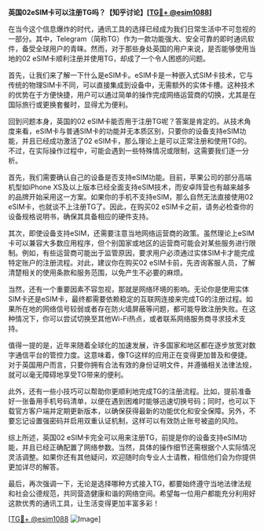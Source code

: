 **英国02eSIM卡可以注册TG吗？【知乎讨论】[[TG💪+ @esim1088](https://t.me/s/esim1088)]**

在当今这个信息爆炸的时代，通讯工具的选择已经成为我们日常生活中不可忽视的一部分。其中，Telegram（简称TG）作为一款功能强大、安全可靠的即时通讯软件，备受全球用户的青睐。然而，对于那些身处英国的用户来说，是否能够使用当地的02 eSIM卡顺利注册并使用TG，却成了一个令人困惑的问题。

首先，让我们来了解一下什么是eSIM卡。eSIM卡是一种嵌入式SIM卡技术，它与传统的物理SIM卡不同，可以直接集成到设备中，无需额外的实体卡槽。这种技术的优势在于方便快捷，用户可以通过简单的操作完成网络运营商的切换，尤其是在国际旅行或更换套餐时，显得尤为便利。

回到问题本身，英国的02 eSIM卡能否用于注册TG呢？答案是肯定的。从技术角度来看，eSIM卡与普通SIM卡的功能并无本质区别，只要你的设备支持eSIM功能，并且已经成功激活了02 eSIM卡，那么理论上是可以正常注册和使用TG的。不过，在实际操作过程中，可能会遇到一些特殊情况或限制，这需要我们逐一分析。

首先，我们需要确认自己的设备是否支持eSIM功能。目前，苹果公司的部分高端机型如iPhone XS及以上版本已经全面支持eSIM技术，而安卓阵营也有越来越多的品牌开始采用这一方案。如果你的手机不支持eSIM，那么自然无法直接使用02 eSIM卡，也就谈不上注册TG了。因此，在购买02 eSIM卡之前，请务必检查你的设备规格说明书，确保其具备相应的硬件支持。

其次，即使设备支持eSIM，还需要注意当地网络运营商的政策。虽然理论上eSIM卡可以兼容大多数应用程序，但个别国家或地区的运营商可能会对某些服务进行限制。例如，有些运营商可能出于监管原因，要求用户必须通过实体SIM卡才能完成特定账户的注册流程。对此，建议你在购买02 eSIM卡前，先咨询客服人员，了解清楚相关的使用条款和服务范围，以免产生不必要的麻烦。

当然，还有一个重要因素不容忽视，那就是网络环境的影响。无论你是使用实体SIM卡还是eSIM卡，最终都需要依赖稳定的互联网连接来完成TG的注册过程。如果所在地的网络信号较弱或者存在防火墙屏蔽等问题，都可能导致注册失败。在这种情况下，你可以尝试切换至其他Wi-Fi热点，或者联系网络服务商寻求技术支持。

值得一提的是，近年来随着全球化的加速发展，许多国家和地区都在逐步放宽对数字通信平台的管控力度。这意味着，像TG这样的应用正在变得更加普及和便捷。对于英国用户而言，只要你拥有合法有效的身份证明文件，并遵循相关法律法规，就可以毫无障碍地享受TG带来的便利。

此外，还有一些小技巧可以帮助你更顺利地完成TG的注册流程。比如，提前准备好一张备用手机号码清单，以便在遇到困难时能够迅速切换号码；同时，也可以下载官方客户端并定期更新版本，以确保获得最新的功能优化和安全保障。另外，不要忘记设置强密码并启用双重认证机制，这样可以有效防止账号被盗的风险。

综上所述，英国02 eSIM卡完全可以用来注册TG，前提是你的设备支持eSIM功能，并且已经正确配置了网络参数。当然，具体的操作细节还需根据个人实际情况灵活调整。如果你还有其他疑问，欢迎随时向专业人士请教，相信他们会为你提供更加详尽的解答。

最后，再次强调一下，无论是选择哪种方式接入TG，都要始终遵守当地法律法规和社会公德规范，共同营造健康和谐的网络空间。希望每一位用户都能充分利用好这款优秀的通讯工具，让生活变得更加丰富多彩！

[[TG💪+ @esim1088](https://t.me/s/esim1088) ![Image](https://i.postimg.cc/4NQfJmqS/Snipaste-2025-05-13-00-14-12.png)]